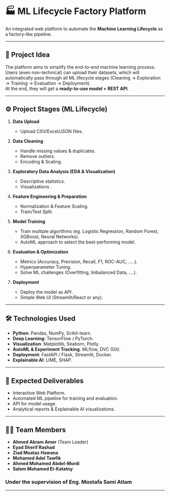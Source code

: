 # 🏭 ML Lifecycle Factory Platform
An integrated web platform to automate the **Machine Learning Lifecycle** as a factory-like pipeline.

---

## 📌 Project Idea
The platform aims to simplify the end-to-end machine learning process. Users (even non-technical) can upload their datasets, which will automatically pass through all ML lifecycle stages (Cleaning → Exploration → Training → Evaluation → Deployment).  
At the end, they will get a **ready-to-use model + REST API**.

---

## ⚙️ Project Stages (ML Lifecycle)
1. **Data Upload**  
   - Upload CSV/Excel/JSON files.

2. **Data Cleaning**  
   - Handle missing values & duplicates.  
   - Remove outliers.  
   - Encoding & Scaling.

3. **Exploratory Data Analysis (EDA & Visualization)**  
   - Descriptive statistics.  
   - Visualizations .

4. **Feature Engineering & Preparation**  
   - Normalization & Feature Scaling.  
   - Train/Test Split.

5. **Model Training**  
   - Train multiple algorithms (eg. Logistic Regression, Random Forest, XGBoost, Neural Networks).  
   - AutoML approach to select the best-performing model.

6. **Evaluation & Optimization**  
   - Metrics (Accuracy, Precision, Recall, F1, ROC-AUC, .....).  
   - Hyperparameter Tuning.  
   - Solve ML challenges (Overfitting, Imbalanced Data, ....).

7. **Deployment**  
   - Deploy the model as API .  
   - Simple Web UI (Streamlit/React or any).

---

## 🛠️ Technologies Used
- **Python**: Pandas, NumPy, Scikit-learn.  
- **Deep Learning**: TensorFlow / PyTorch.  
- **Visualization**: Matplotlib, Seaborn, Plotly.  
- **AutoML & Experiment Tracking**: MLflow, DVC (Git).  
- **Deployment**: FastAPI / Flask, Streamlit, Docker.  
- **Explainable AI**: LIME, SHAP.

---

## 🚀 Expected Deliverables
- Interactive Web Platform.  
- Automated ML pipeline for training and evaluation.  
- API for model usage.  
- Analytical reports & Explainable AI visualizations.

---

## 👨‍💻 Team Members
- **Ahmed Akram Amer** (Team Leader)  
- **Eyad Sherif Rashad**  
- **Ziad Moataz Hawana**  
- **Mohamed Adel Tawfik**  
- **Ahmed Mohamed Abdel-Mordi**  
- **Salem Mohamed El-Katatny**  

### Under the supervision of Eng. **Mostafa Sami Atlam**

---

